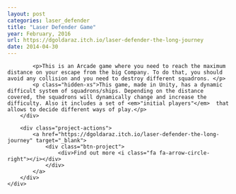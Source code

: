 ```yaml
---
layout: post
categories: laser_defender
title: "Laser Defender Game"
year: February, 2016
url: https://dgoldaraz.itch.io/laser-defender-the-long-journey
date: 2014-04-30
---
```


            <p>This is an Arcade game where you need to reach the maximum distance on your escape from the big Company. To do that, you should avoid any collision and you need to destroy different squadrons. </p>
            <p class="hidden-xs">This game, made in Unity, has a dynamic difficult system of squadrons/ships. Depending on the distance covered, the squadrons will dynamically change and increase the difficulty. Also it includes a set of <em>"initial players"</em>  that allows to decide different ways of play.</p>
        </div>

        <div class="project-actions">
            <a href="https://dgoldaraz.itch.io/laser-defender-the-long-journey" target="_blank">
                <div class="btn-project">
                    <div>Find out more <i class="fa fa-arrow-circle-right"></i></div>
                </div>
            </a>
        </div>
    </div>
</div>